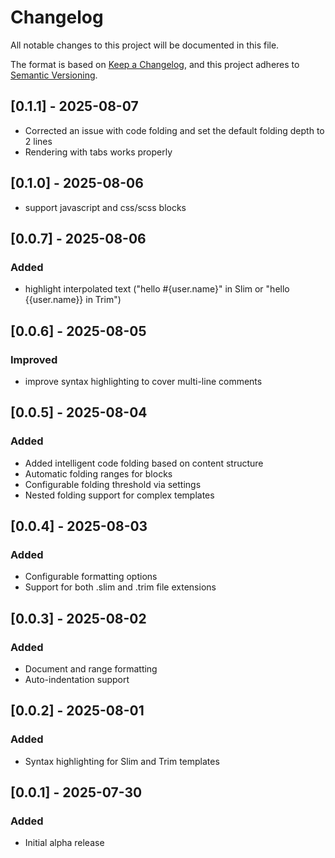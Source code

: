 # Changelog

All notable changes to this project will be documented in this file.

The format is based on [Keep a Changelog](https://keepachangelog.com/en/1.0.0/),
and this project adheres to [Semantic Versioning](https://semver.org/spec/v2.0.0.html).

## [0.1.1] - 2025-08-07

- Corrected an issue with code folding and set the default folding depth to 2 lines
- Rendering with tabs works properly

## [0.1.0] - 2025-08-06
- support javascript and css/scss blocks

## [0.0.7] - 2025-08-06

### Added
- highlight interpolated text ("hello #{user.name}" in Slim or "hello {{user.name}} in Trim")

## [0.0.6] - 2025-08-05

### Improved
- improve syntax highlighting to cover multi-line comments

## [0.0.5] - 2025-08-04

### Added
- Added intelligent code folding based on content structure
- Automatic folding ranges for blocks
- Configurable folding threshold via settings
- Nested folding support for complex templates

## [0.0.4] - 2025-08-03

### Added
- Configurable formatting options
- Support for both .slim and .trim file extensions

## [0.0.3] - 2025-08-02

### Added
- Document and range formatting
- Auto-indentation support

## [0.0.2] - 2025-08-01

### Added
- Syntax highlighting for Slim and Trim templates

## [0.0.1] - 2025-07-30

### Added
- Initial alpha release
